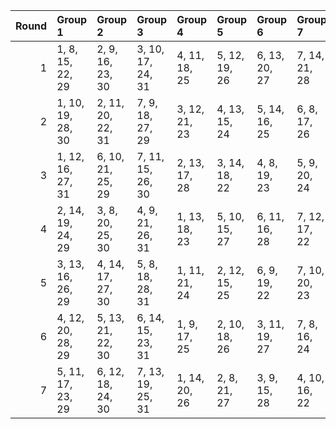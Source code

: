 |   Round | Group 1           | Group 2           | Group 3           | Group 4       | Group 5       | Group 6       | Group 7       |
|--------:|:------------------|:------------------|:------------------|:--------------|:--------------|:--------------|:--------------|
|       1 | 1, 8, 15, 22, 29  | 2, 9, 16, 23, 30  | 3, 10, 17, 24, 31 | 4, 11, 18, 25 | 5, 12, 19, 26 | 6, 13, 20, 27 | 7, 14, 21, 28 |
|       2 | 1, 10, 19, 28, 30 | 2, 11, 20, 22, 31 | 7, 9, 18, 27, 29  | 3, 12, 21, 23 | 4, 13, 15, 24 | 5, 14, 16, 25 | 6, 8, 17, 26  |
|       3 | 1, 12, 16, 27, 31 | 6, 10, 21, 25, 29 | 7, 11, 15, 26, 30 | 2, 13, 17, 28 | 3, 14, 18, 22 | 4, 8, 19, 23  | 5, 9, 20, 24  |
|       4 | 2, 14, 19, 24, 29 | 3, 8, 20, 25, 30  | 4, 9, 21, 26, 31  | 1, 13, 18, 23 | 5, 10, 15, 27 | 6, 11, 16, 28 | 7, 12, 17, 22 |
|       5 | 3, 13, 16, 26, 29 | 4, 14, 17, 27, 30 | 5, 8, 18, 28, 31  | 1, 11, 21, 24 | 2, 12, 15, 25 | 6, 9, 19, 22  | 7, 10, 20, 23 |
|       6 | 4, 12, 20, 28, 29 | 5, 13, 21, 22, 30 | 6, 14, 15, 23, 31 | 1, 9, 17, 25  | 2, 10, 18, 26 | 3, 11, 19, 27 | 7, 8, 16, 24  |
|       7 | 5, 11, 17, 23, 29 | 6, 12, 18, 24, 30 | 7, 13, 19, 25, 31 | 1, 14, 20, 26 | 2, 8, 21, 27  | 3, 9, 15, 28  | 4, 10, 16, 22 |